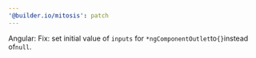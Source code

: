```yaml
---
'@builder.io/mitosis': patch
---
```


Angular: Fix: set initial value of `inputs` for `*ngComponentOutlet`to`{}`instead of`null`.
